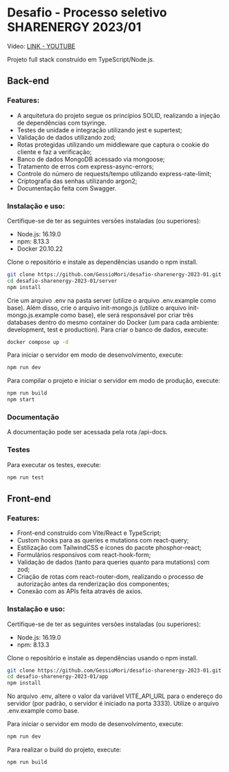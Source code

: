 # Desafio - Processo seletivo SHARENERGY 2023/01

Vídeo: [LINK - YOUTUBE](https://youtu.be/IYw2L1yCHFk)

Projeto full stack construído em TypeScript/Node.js.

## Back-end

### Features:

- A arquitetura do projeto segue os princípios SOLID, realizando a injeção de dependências com tsyringe.
- Testes de unidade e integração utilizando jest e supertest;
- Validação de dados utilizando zod;
- Rotas protegidas utilizando um middleware que captura o cookie do cliente e faz a verificação;
- Banco de dados MongoDB acessado via mongoose;
- Tratamento de erros com express-async-errors;
- Controle do número de requests/tempo utilizando express-rate-limit;
- Criptografia das senhas utilizando argon2;
- Documentação feita com Swagger.

### Instalação e uso:

Certifique-se de ter as seguintes versões instaladas (ou superiores):

- Node.js: 16.19.0
- npm: 8.13.3
- Docker 20.10.22

Clone o repositório e instale as dependências usando o npm install.

```bash
git clone https://github.com/GessioMori/desafio-sharenergy-2023-01.git
cd desafio-sharenergy-2023-01/server
npm install
```

Crie um arquivo .env na pasta server (utilize o arquivo .env.example como base). Além disso, crie o arquivo init-mongo.js (utilize o arquivo init-mongo.js.example como base), ele será responsável por criar três databases dentro do mesmo container do Docker (um para cada ambiente: development, test e production).
Para criar o banco de dados, execute:

```bash
docker compose up -d
```

Para iniciar o servidor em modo de desenvolvimento, execute:

```bash
npm run dev
```

Para compilar o projeto e iniciar o servidor em modo de produção, execute:

```bash
npm run build
npm start
```

### Documentação

A documentação pode ser acessada pela rota /api-docs.

### Testes

Para executar os testes, execute:

```bash
npm run test
```

## Front-end

### Features:

- Front-end construído com Vite/React e TypeScript;
- Custom hooks para as queries e mutations com react-query;
- Estilização com TailwindCSS e ícones do pacote phosphor-react;
- Formulários responsivos com react-hook-form;
- Validação de dados (tanto para queries quanto para mutations) com zod;
- Criação de rotas com react-router-dom, realizando o processo de autorização antes da renderização dos componentes;
- Conexão com as APIs feita através de axios.

### Instalação e uso:

Certifique-se de ter as seguintes versões instaladas (ou superiores):

- Node.js: 16.19.0
- npm: 8.13.3

Clone o repositório e instale as dependências usando o npm install.

```bash
git clone https://github.com/GessioMori/desafio-sharenergy-2023-01.git
cd desafio-sharenergy-2023-01/app
npm install
```

No arquivo .env, altere o valor da variável VITE_API_URL para o endereço do servidor (por padrão, o servidor é iniciado na porta 3333). Utilize o arquivo .env.example como base.

Para iniciar o servidor em modo de desenvolvimento, execute:

```bash
npm run dev
```

Para realizar o build do projeto, execute:

```bash
npm run build
```
